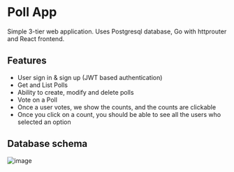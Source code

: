 # Poll App

Simple 3-tier web application. Uses Postgresql database, Go with httprouter and React frontend.

## Features

- User sign in & sign up (JWT based authentication)
- Get and List Polls
- Ability to create, modify and delete polls
- Vote on a Poll
- Once a user votes, we show the counts, and the counts are clickable
- Once you click on a count, you should be able to see all the users who selected an option


## Database schema

![image](https://github.com/user-attachments/assets/3dd013fc-1618-45d6-939e-e3e9aac2383c)
